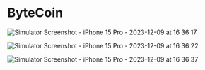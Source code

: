 # ByteCoin



![Simulator Screenshot - iPhone 15 Pro - 2023-12-09 at 16 36 17](https://raw.githubusercontent.com/PhyoWaiAung2894/ByteCoin/main/assets/44761679/4debbf8f-9b95-488e-bf31-9c7107b5b993.png)

![Simulator Screenshot - iPhone 15 Pro - 2023-12-09 at 16 36 22](https://raw.githubusercontent.com/PhyoWaiAung2894/ByteCoin/main/assets/44761679/ef4de77d-5787-435c-a6c6-3309291b91c0.png)

![Simulator Screenshot - iPhone 15 Pro - 2023-12-09 at 16 36 37](https://raw.githubusercontent.com/PhyoWaiAung2894/ByteCoin/main/assets/44761679/8ea197f7-2d65-4255-b8ca-ea6bbd959169.png)

